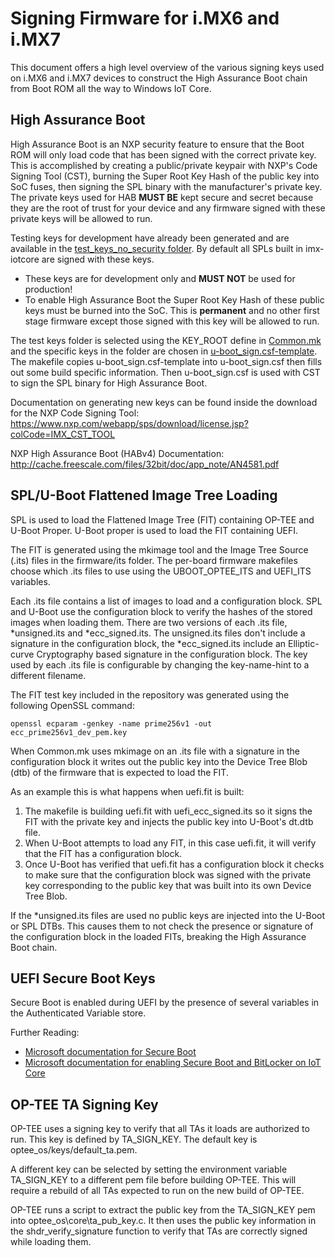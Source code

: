 # Signing Firmware for i.MX6 and i.MX7
This document offers a high level overview of the various signing keys used on i.MX6 and i.MX7 devices to construct the High Assurance Boot chain from Boot ROM all the way to Windows IoT Core.

## High Assurance Boot
High Assurance Boot is an NXP security feature to ensure that the Boot ROM will only load code that has been signed with the correct private key. This is accomplished by creating a public/private keypair with NXP's Code Signing Tool (CST), burning the Super Root Key Hash of the public key into SoC fuses, then signing the SPL binary with the manufacturer's private key. The private keys used for HAB **MUST BE** kept secure and secret because they are the root of trust for your device and any firmware signed with these private keys will be allowed to run.

Testing keys for development have already been generated and are available in the [test_keys_no_security folder](../build/firmware/test_keys_no_security). By default all SPLs built in imx-iotcore are signed with these keys.
 * These keys are for development only and **MUST NOT** be used for production!
 * To enable High Assurance Boot the Super Root Key Hash of these public keys must be burned into the SoC. This is **permanent** and no other first stage firmware except those signed with this key will be allowed to run.

The test keys folder is selected using the KEY_ROOT define in [Common.mk](../build/firmware/Common.mk) and the specific keys in the folder are chosen in [u-boot_sign.csf-template](../build/firmware/u-boot_sign.csf-template). The makefile copies u-boot_sign.csf-template into u-boot_sign.csf then fills out some build specific information. Then u-boot_sign.csf is used with CST to sign the SPL binary for High Assurance Boot.

Documentation on generating new keys can be found inside the download for the NXP Code Signing Tool: https://www.nxp.com/webapp/sps/download/license.jsp?colCode=IMX_CST_TOOL

NXP High Assurance Boot (HABv4) Documentation: http://cache.freescale.com/files/32bit/doc/app_note/AN4581.pdf

## SPL/U-Boot Flattened Image Tree Loading
SPL is used to load the Flattened Image Tree (FIT) containing OP-TEE and U-Boot Proper. U-Boot proper is used to load the FIT containing UEFI.

The FIT is generated using the mkimage tool and the Image Tree Source (.its) files in the firmware/its folder.
The per-board firmware makefiles choose which .its files to use using the UBOOT_OPTEE_ITS and UEFI_ITS variables.

Each .its file contains a list of images to load and a configuration block. SPL and U-Boot use the configuration block to verify the hashes of the stored images when loading them. There are two versions of each .its file, *unsigned.its and *ecc_signed.its. The unsigned.its files don't include a signature in the configuration block, the *ecc_signed.its include an Elliptic-curve Cryptography based signature in the configuration block. The key used by each .its file is configurable by changing the key-name-hint to a different filename.

The FIT test key included in the repository was generated using the following OpenSSL command:
```
openssl ecparam -genkey -name prime256v1 -out ecc_prime256v1_dev_pem.key
```

When Common.mk uses mkimage on an .its file with a signature in the configuration block it writes out the public key into the Device Tree Blob (dtb) of the firmware that is expected to load the FIT.

As an example this is what happens when uefi.fit is built:

1. The makefile is building uefi.fit with uefi_ecc_signed.its so it signs the FIT with the private key and injects the public key into U-Boot's dt.dtb file.
2. When U-Boot attempts to load any FIT, in this case uefi.fit, it will verify that the FIT has a configuration block.
3. Once U-Boot has verified that uefi.fit has a configuration block it checks to make sure that the configuration block was signed with the private key corresponding to the public key that was built into its own Device Tree Blob.

If the *unsigned.its files are used no public keys are injected into the U-Boot or SPL DTBs. This causes them to not check the presence or signature of the configuration block in the loaded FITs, breaking the High Assurance Boot chain.

## UEFI Secure Boot Keys
Secure Boot is enabled during UEFI by the presence of several variables in the Authenticated Variable store.

Further Reading:
* [Microsoft documentation for Secure Boot](https://docs.microsoft.com/en-us/windows-hardware/manufacture/desktop/windows-secure-boot-key-creation-and-management-guidance)
* [Microsoft documentation for enabling Secure Boot and BitLocker on IoT Core](https://docs.microsoft.com/en-us/windows/iot-core/secure-your-device/securebootandbitlocker)

## OP-TEE TA Signing Key
OP-TEE uses a signing key to verify that all TAs it loads are authorized to run. This key is defined by TA_SIGN_KEY. The default key is optee_os/keys/default_ta.pem.

A different key can be selected by setting the environment variable TA_SIGN_KEY to a different pem file before building OP-TEE. This will require a rebuild of all TAs expected to run on the new build of OP-TEE.

OP-TEE runs a script to extract the public key from the TA_SIGN_KEY pem into optee_os\core\ta_pub_key.c. It then uses the public key information in the shdr_verify_signature function to verify that TAs are correctly signed while loading them.